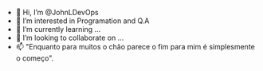 - 👋 Hi, I’m @JohnLDevOps
- 👀 I’m interested in Programation and Q.A
- 🌱 I’m currently learning ...
- 💞️ I’m looking to collaborate on ...
- 📫 "Enquanto para muitos o chão parece o fim para mim é simplesmente o começo".

<!---
JohnLDevOps/JohnLDevOps is a ✨ special ✨ repository because its `README.md` (this file) appears on your GitHub profile.
You can click the Preview link to take a look at your changes.
--->
